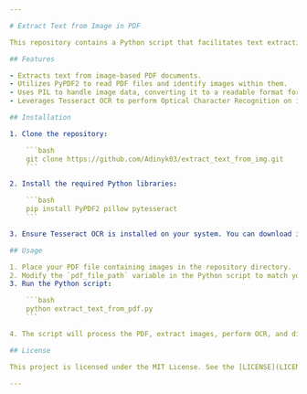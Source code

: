 ```yaml
---

# Extract Text from Image in PDF

This repository contains a Python script that facilitates text extraction from images embedded in a PDF file. The script utilizes libraries such as PyPDF2, PIL (Python Imaging Library), and Tesseract OCR for efficient image processing and text extraction.

## Features

- Extracts text from image-based PDF documents.
- Utilizes PyPDF2 to read PDF files and identify images within them.
- Uses PIL to handle image data, converting it to a readable format for Tesseract OCR.
- Leverages Tesseract OCR to perform Optical Character Recognition on images.

## Installation

1. Clone the repository:

    ```bash
    git clone https://github.com/Adinyk03/extract_text_from_img.git
    ```

2. Install the required Python libraries:

    ```bash
    pip install PyPDF2 pillow pytesseract
    ```

3. Ensure Tesseract OCR is installed on your system. You can download it from: [Tesseract OCR](https://github.com/tesseract-ocr/tesseract)

## Usage

1. Place your PDF file containing images in the repository directory.
2. Modify the `pdf_file_path` variable in the Python script to match your PDF file's path.
3. Run the Python script:

    ```bash
    python extract_text_from_pdf.py
    ```

4. The script will process the PDF, extract images, perform OCR, and display the extracted text from each image.

## License

This project is licensed under the MIT License. See the [LICENSE](LICENSE) file for details.

---
```

